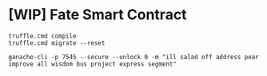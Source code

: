 # [WIP] Fate Smart Contract

```
truffle.cmd compile
truffle.cmd migrate --reset

ganache-cli -p 7545 --secure --unlock 0 -m "ill salad off address pear improve all wisdom bus project express segment"
```
